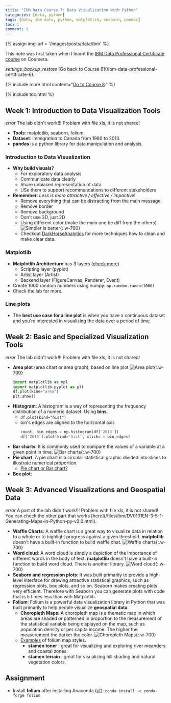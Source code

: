 ```yaml
---
title: "IBM Data Course 7: Data Visualization with Python"
categories: [data, python]
tags: [data, ibm data, python, matplotlib, seaborn, pandas]
toc: 1
comment: 1
---
```


{% assign img-url = '/images/posts/data/ibm' %}

This note was first taken when I learnt the [IBM Data Professional Certificate course](https://www.coursera.org/specializations/ibm-data-science-professional-certificate) on Coursera.

<div class="see-again">
<i class="material-icons">settings_backup_restore</i>
<span markdown="1">
[Go back to Course 6](/ibm-data-professional-certificate-6).
</span>
</div>

{% include more.html content="[Go to Course 8](/ibm-data-professional-certificate-8)." %}

{% include toc.html %}

## Week 1: Introduction to Data Visualization Tools

<p markdown="1" class="thi-warning">
<i class="material-icons mat-icon">error</i>
The lab didn't work!!! Problem with file xls, it is not shared!
</p>

- **Tools**: matplotlib, seaborn, folium.
- **Dataset**: immigration to Canada from 1980 to 2013.
- **pandas** is a python library for data manipulation and analysis. 

### Introduction to Data Visualization

- **Why build visuals?**
	- For exploratory data analysis
	- Communicate data clearly
	- Share unbiased representation of data
	- USe them to support recommendations to different stakeholders
- **Remember**: *Less is more attractive / effective / impactive*!
	- Remove everything that can be distracting from the main message.
	- Remove border
	- Remove background
	- Don't use 3D, just 2D
	- Using different color (make the main one be diff from the others)
		![Simpler is better]({{img-url}}/ibm-6-23.jpg){:.w-700}
	-  Checkout [DarkHorseAnalytics](https://www.darkhorseanalytics.com/) for more techniques how to clean and make clear data.

### Matplotlib

- **Matplotlib Architecture** has 3 layers ([check more](http://aosabook.org/en/matplotlib.html))
	- Scripting layer (pyplot)
	- Artist layer (Artist)
	- Backend layer (FigureCanvas, Renderer, Event)
- Create 1000 random numbers using numpy: `np.random.randn(1000)`
- Check the lab for more.

### Line plots

- The **best use case for a line plot** is when you have a continuous dataset and you're interested in visualizing the data over a period of time. 

## Week 2: Basic and Specialized Visualization Tools

<p markdown="1" class="thi-warning">
<i class="material-icons mat-icon">error</i>
The lab didn't work!!! Problem with file xls, it is not shared!
</p>

- **Area plot** (area chart or area graph), based on line plot
	![Area plot]({{img-url}}/ibm-6-24.jpg){:.w-700}
	~~~ python
	import matplotlib as mpl
	import matplotlib.pyplot as plt
	df.plot(kine="area")
	plt.show()
	~~~
- **Histogram**: A histogram is a way of representing the frequency distribution of a numeric dataset. Using **bins**.
	- `df.plot(kind="hist")`
	- bin's edges are aligned to the horizontal axis
		~~~ python
		count, bin_edges = np.histogram(df['2013'])
		df['2013'].plot(kind='hist', xticks = bin_edges)
		~~~
- **Bar charts**: It is commonly used to compare the values of a variable at a given point in time.
	![Bar charts]({{img-url}}/ibm-6-25.jpg){:.w-700}
- **Pie chart**: A pie chart is a circular statistical graphic divided into slices to illustrate numerical proportion. 
	- [Pie chart or Bar chart?](https://www.surveygizmo.com/resources/blog/pie-chart-or-bar-graph/)
- **Box plot**:

## Week 3: Advanced Visualizations and Geospatial Data

<p markdown="1" class="thi-warning">
<i class="material-icons mat-icon">error</i>
A part of the lab didn't work!!! Problem with file xls, it is not shared! You can check the other part that works [here](/files/ibm/DV0101EN-3-5-1-Generating-Maps-in-Python-py-v2.0.html).
</p>

- **Waffle Charts**: A waffle chart is a great way to visualize data in relation to a whole or to highlight progress against a given threshold. **matplotlib** doesn't have a built-in function to build waffle chat.
	![Waffle charts]({{img-url}}/ibm-6-26.jpg){:.w-700}
- **Word cloud**: A word cloud is simply a depiction of the importance of different words in the body of text. **matplotlib** doesn't have a built-in function to build word cloud. There is another library.
	![Word cloud]({{img-url}}/ibm-6-27.jpg){:.w-700}
- **Seaborn and regression plots**: It was built primarily to provide a high-level interface for drawing attractive statistical graphics, such as regression plots, box plots, and so on. Seaborn makes creating plots very efficient. Therefore with Seaborn you can generate plots with code that is 5 times less than with Matplotlib.
- **Folium**: Folium is a powerful data visualization library in Python that was built primarily to help people visualize **geospatial data**.
	- **Choropleth Maps**: A choropleth map is a thematic map in which areas are shaded or patterned in proportion to the measurement of the statistical variable being displayed on the map, such as population density or per capita income. The higher the measurement the darker the color. 
		![Choropleth Maps]({{img-url}}/ibm-6-28.jpg){:.w-700}
	- [Examples](https://deparkes.co.uk/2016/06/10/folium-map-tiles/) of folium map styles.
		- **stamen toner** : great for visualizing and exploring river meanders and coastal zones. 
		- **stamen terrain** : great for visualizing hill shading and natural vegetation colors.

## Assignment

- Install **folium** after installing Anaconda ([cf](https://pypi.org/project/folium/)): `conda install -c conda-forge folium`